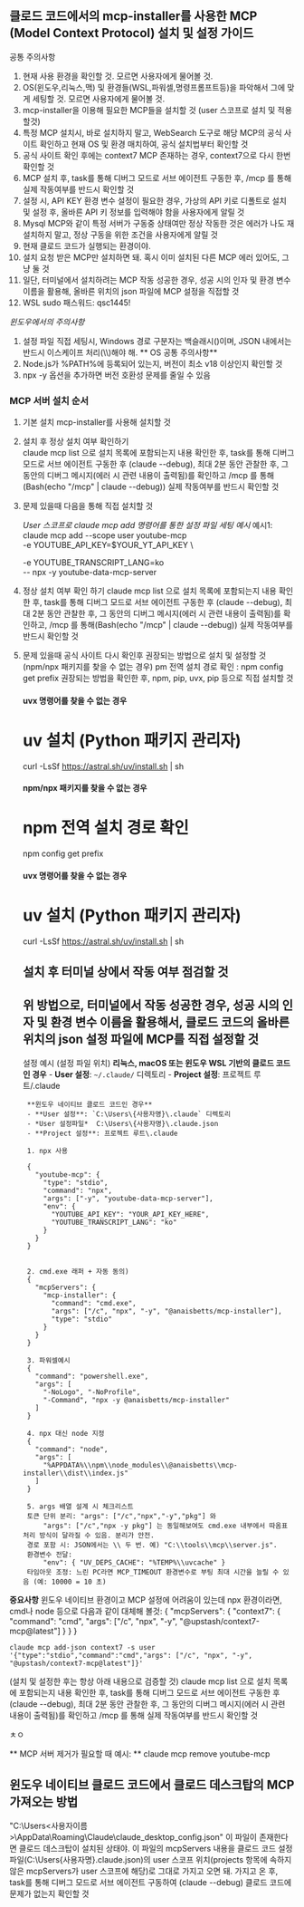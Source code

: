 ## 클로드 코드에서의 mcp-installer를 사용한 MCP (Model Context Protocol) 설치 및 설정 가이드 
공통 주의사항
1. 현재 사용 환경을 확인할 것. 모르면 사용자에게 물어볼 것. 
2. OS(윈도우,리눅스,맥) 및 환경들(WSL,파워셀,명령프롬프트등)을 파악해서 그에 맞게 세팅할 것. 모르면 사용자에게 물어볼 것.
3. mcp-installer을 이용해 필요한 MCP들을 설치할 것
   (user 스코프로 설치 및 적용할것)
4. 특정 MCP 설치시, 바로 설치하지 말고, WebSearch 도구로 해당 MCP의 공식 사이트 확인하고 현재 OS 및 환경 매치하여, 공식 설치법부터 확인할 것
5. 공식 사이트 확인 후에는 context7 MCP 존재하는 경우, context7으로 다시 한번 확인할 것
6. MCP 설치 후, task를 통해 디버그 모드로 서브 에이전트 구동한 후, /mcp 를 통해 실제 작동여부를 반드시 확인할 것 
7. 설정 시, API KEY 환경 변수 설정이 필요한 경우, 가상의 API 키로 디폴트로 설치 및 설정 후, 올바른 API 키 정보를 입력해야 함을 사용자에게 알릴 것
8. Mysql MCP와 같이 특정 서버가 구동중 상태여만 정상 작동한 것은 에러가 나도 재설치하지 말고, 정상 구동을 위한 조건을 사용자에게 알릴 것
9. 현재 클로드 코드가 실행되는 환경이야.
10. 설치 요청 받은 MCP만 설치하면 돼. 혹시 이미 설치된 다른 MCP 에러 있어도, 그냥 둘 것
11. 일단, 터미널에서 설치하려는 MCP 작동 성공한 경우, 성공 시의 인자 및 환경 변수 이름을 활용해, 올바른 위치의 json 파일에 MCP 설정을 직접할 것
12. WSL sudo 패스워드: qsc1445!   

*윈도우에서의 주의사항*
1. 설정 파일 직접 세팅시, Windows 경로 구분자는 백슬래시(\)이며, JSON 내에서는 반드시 이스케이프 처리(\\\\)해야 해.
** OS 공통 주의사항**
1. Node.js가 %PATH%에 등록되어 있는지, 버전이 최소 v18 이상인지 확인할 것
2. npx -y 옵션을 추가하면 버전 호환성 문제를 줄일 수 있음

### MCP 서버 설치 순서

1. 기본 설치
	mcp-installer를 사용해 설치할 것

2. 설치 후 정상 설치 여부 확인하기	
	claude mcp list 으로 설치 목록에 포함되는지 내용 확인한 후,
	task를 통해 디버그 모드로 서브 에이전트 구동한 후 (claude --debug), 최대 2분 동안 관찰한 후, 그 동안의 디버그 메시지(에러 시 관련 내용이 출력됨)를 확인하고 /mcp 를 통해(Bash(echo "/mcp" | claude --debug)) 실제 작동여부를 반드시 확인할 것

3. 문제 있을때 다음을 통해 직접 설치할 것

	*User 스코프로 claude mcp add 명령어를 통한 설정 파일 세팅 예시*
	예시1:
	claude mcp add --scope user youtube-mcp \
	  -e YOUTUBE_API_KEY=$YOUR_YT_API_KEY \

	  -e YOUTUBE_TRANSCRIPT_LANG=ko \
	  -- npx -y youtube-data-mcp-server


4. 정상 설치 여부 확인 하기
	claude mcp list 으로 설치 목록에 포함되는지 내용 확인한 후,
	task를 통해 디버그 모드로 서브 에이전트 구동한 후 (claude --debug), 최대 2분 동안 관찰한 후, 그 동안의 디버그 메시지(에러 시 관련 내용이 출력됨)를 확인하고, /mcp 를 통해(Bash(echo "/mcp" | claude --debug)) 실제 작동여부를 반드시 확인할 것


5. 문제 있을때 공식 사이트 다시 확인후 권장되는 방법으로 설치 및 설정할 것
	(npm/npx 패키지를 찾을 수 없는 경우) pm 전역 설치 경로 확인 : npm config get prefix
	권장되는 방법을 확인한 후, npm, pip, uvx, pip 등으로 직접 설치할 것

	#### uvx 명령어를 찾을 수 없는 경우
	# uv 설치 (Python 패키지 관리자)
	curl -LsSf https://astral.sh/uv/install.sh | sh

	#### npm/npx 패키지를 찾을 수 없는 경우
	# npm 전역 설치 경로 확인
	npm config get prefix


	#### uvx 명령어를 찾을 수 없는 경우
	# uv 설치 (Python 패키지 관리자)
	curl -LsSf https://astral.sh/uv/install.sh | sh


	## 설치 후 터미널 상에서 작동 여부 점검할 것 ##
	
	## 위 방법으로, 터미널에서 작동 성공한 경우, 성공 시의 인자 및 환경 변수 이름을 활용해서, 클로드 코드의 올바른 위치의 json 설정 파일에 MCP를 직접 설정할 것 ##


	설정 예시
		(설정 파일 위치)
		**리눅스, macOS 또는 윈도우 WSL 기반의 클로드 코드인 경우**
		- **User 설정**: `~/.claude/` 디렉토리
		- **Project 설정**: 프로젝트 루트/.claude

		**윈도우 네이티브 클로드 코드인 경우**
		- **User 설정**: `C:\Users\{사용자명}\.claude` 디렉토리
		- *User 설정파일*  C:\Users\{사용자명}\.claude.json
		- **Project 설정**: 프로젝트 루트\.claude

		1. npx 사용

		{
		  "youtube-mcp": {
		    "type": "stdio",
		    "command": "npx",
		    "args": ["-y", "youtube-data-mcp-server"],
		    "env": {
		      "YOUTUBE_API_KEY": "YOUR_API_KEY_HERE",
		      "YOUTUBE_TRANSCRIPT_LANG": "ko"
		    }
		  }
		}


		2. cmd.exe 래퍼 + 자동 동의)
		{
		  "mcpServers": {
		    "mcp-installer": {
		      "command": "cmd.exe",
		      "args": ["/c", "npx", "-y", "@anaisbetts/mcp-installer"],
		      "type": "stdio"
		    }
		  }
		}

		3. 파워셀예시
		{
		  "command": "powershell.exe",
		  "args": [
		    "-NoLogo", "-NoProfile",
		    "-Command", "npx -y @anaisbetts/mcp-installer"
		  ]
		}

		4. npx 대신 node 지정
		{
		  "command": "node",
		  "args": [
		    "%APPDATA%\\npm\\node_modules\\@anaisbetts\\mcp-installer\\dist\\index.js"
		  ]
		}

		5. args 배열 설계 시 체크리스트
		토큰 단위 분리: "args": ["/c","npx","-y","pkg"] 와
			"args": ["/c","npx -y pkg"] 는 동일해보여도 cmd.exe 내부에서 따옴표 처리 방식이 달라질 수 있음. 분리가 안전.
		경로 포함 시: JSON에서는 \\ 두 번. 예) "C:\\tools\\mcp\\server.js".
		환경변수 전달:
			"env": { "UV_DEPS_CACHE": "%TEMP%\\uvcache" }
		타임아웃 조정: 느린 PC라면 MCP_TIMEOUT 환경변수로 부팅 최대 시간을 늘릴 수 있음 (예: 10000 = 10 초) 

**중요사항**
	윈도우 네이티브 환경이고 MCP 설정에 어려움이 있는데 npx 환경이라면, cmd나 node 등으로 다음과 같이 대체해 볼것:
	{
	"mcpServers": {
	      "context7": {
		 "command": "cmd",
		 "args": ["/c", "npx", "-y", "@upstash/context7-mcp@latest"]
	      }
	   }
	}

	claude mcp add-json context7 -s user '{"type":"stdio","command":"cmd","args": ["/c", "npx", "-y", "@upstash/context7-mcp@latest"]}'

(설치 및 설정한 후는 항상 아래 내용으로 검증할 것)
	claude mcp list 으로 설치 목록에 포함되는지 내용 확인한 후,
	task를 통해 디버그 모드로 서브 에이전트 구동한 후 (claude --debug), 최대 2분 동안 관찰한 후, 그 동안의 디버그 메시지(에러 시 관련 내용이 출력됨)를 확인하고 /mcp 를 통해 실제 작동여부를 반드시 확인할 것

ㅊㅇ 
		
** MCP 서버 제거가 필요할 때 예시: **
claude mcp remove youtube-mcp


## 윈도우 네이티브 클로드 코드에서 클로드 데스크탑의 MCP 가져오는 방법 ###
"C:\Users\<사용자이름>\AppData\Roaming\Claude\claude_desktop_config.json" 이 파일이 존재한다면 클로드 데스크탑이 설치된 상태야.
이 파일의 mcpServers 내용을 클로드 코드 설정 파일(C:\Users\{사용자명}\.claude.json)의 user 스코프 위치(projects 항목에 속하지 않은 mcpServers가 user 스코프에 해당)로 그대로 가지고 오면 돼.
가지고 온 후, task를 통해 디버그 모드로 서브 에이전트 구동하여 (claude --debug) 클로드 코드에 문제가 없는지 확인할 것